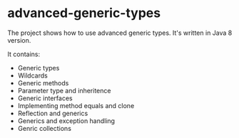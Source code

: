 advanced-generic-types
======================

The project shows how to use advanced generic types. 
It's written in Java 8 version.

It contains:
- Generic types
- Wildcards
- Generic methods
- Parameter type and inheritence
- Generic interfaces
- Implementing method equals and clone
- Reflection and generics
- Generics and exception handling
- Genric collections
